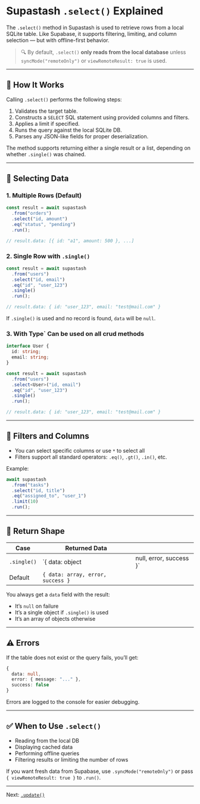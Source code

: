 # Supastash `.select()` Explained

The `.select()` method in Supastash is used to retrieve rows from a local SQLite table. Like Supabase, it supports filtering, limiting, and column selection — but with offline-first behavior.

> 🔍 By default, `.select()` **only reads from the local database** unless `syncMode("remoteOnly")` or `viewRemoteResult: true` is used.

---

## 🧠 How It Works

Calling `.select()` performs the following steps:

1. Validates the target table.
2. Constructs a `SELECT` SQL statement using provided columns and filters.
3. Applies a limit if specified.
4. Runs the query against the local SQLite DB.
5. Parses any JSON-like fields for proper deserialization.

The method supports returning either a single result or a list, depending on whether `.single()` was chained.

---

## 🧾 Selecting Data

### 1. **Multiple Rows (Default)**

```ts
const result = await supastash
  .from("orders")
  .select("id, amount")
  .eq("status", "pending")
  .run();

// result.data: [{ id: "a1", amount: 500 }, ...]
```

### 2. **Single Row with `.single()`**

```ts
const result = await supastash
  .from("users")
  .select("id, email")
  .eq("id", "user_123")
  .single()
  .run();

// result.data: { id: "user_123", email: "test@mail.com" }
```

If `.single()` is used and no record is found, `data` will be `null`.

### 3. **With Type`** Can be used on all crud methods

```ts
interface User {
  id: string;
  email: string;
}

const result = await supastash
  .from("users")
  .select<User>("id, email")
  .eq("id", "user_123")
  .single()
  .run();

// result.data: { id: "user_123", email: "test@mail.com" }
```

---

## 🔎 Filters and Columns

- You can select specific columns or use `*` to select all
- Filters support all standard operators: `.eq()`, `.gt()`, `.in()`, etc.

Example:

```ts
await supastash
  .from("tasks")
  .select("id, title")
  .eq("assigned_to", "user_1")
  .limit(10)
  .run();
```

---

## 🧪 Return Shape

| Case        | Returned Data                     |                          |
| ----------- | --------------------------------- | ------------------------ |
| `.single()` | \`{ data: object                  | null, error, success }\` |
| Default     | `{ data: array, error, success }` |                          |

You always get a `data` field with the result:

- It’s `null` on failure
- It’s a single object if `.single()` is used
- It’s an array of objects otherwise

---

## ⚠️ Errors

If the table does not exist or the query fails, you’ll get:

```ts
{
  data: null,
  error: { message: "..." },
  success: false
}
```

Errors are logged to the console for easier debugging.

---

## ✅ When to Use `.select()`

- Reading from the local DB
- Displaying cached data
- Performing offline queries
- Filtering results or limiting the number of rows

If you want fresh data from Supabase, use `.syncMode("remoteOnly")` or pass `{ viewRemoteResult: true }` to `.run()`.

---

Next: [`.update()`](./update-query.md)
